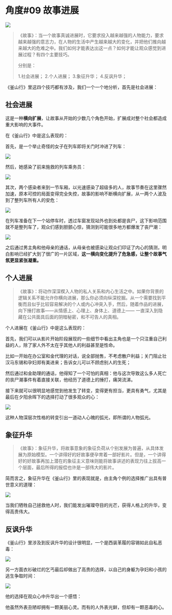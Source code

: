 # 角度\#09 故事进展

![](../.gitbook/assets/image%20%2820%29.png)

> 《故事》：当一个故事真诚进展时，它要求投入越来越强的人物能力，要求越来越强的意志力，在人物的生活中产生越来越大的变化，并把他们推向越来越大的危难之中。我们如何才能表达出这一点？如何才能让观众感觉到进展过程？有四个主要技巧。
>
> 分别是：
>
> 1.社会进展； 2.个人进展； 3.象征升华； 4.反讽升华；

《釜山行》里这四个技巧都有涉及，我们一个一个地分析，首先是社会进展：

## 社会进展

这是一种**横向扩展**，让故事从开始的少数几个角色开始，扩展成对整个社会都造成重大影响的大事件。

在《釜山行》中是这么表现的：

首先，是一个举止奇怪的女子在列车即将关门时冲进了列车：

![](../.gitbook/assets/image%20%2810%29.png)

然后，她感染了前来施救的列车乘务员：

![](../.gitbook/assets/image%20%2817%29.png)

其次，两个感染者来到一节车厢，以光速感染了超级多的人，故事节奏在这里骤然加速，原本可控的局面变得完全失控，故事的影响不断横向扩展，从一两个人波及到了整列车所有人的安危：

![](../.gitbook/assets/image%20%288%29.png)

在列车准备在下一个站停车时，透过车窗发现站外也到处都是丧尸，这下影响范围就不是整列车了，观众们感到胆颤心惊，猜测到可能很多地方都爆发了丧尸潮：

![](../.gitbook/assets/image%20%2880%29.png)

之后通过男主角和他母亲的通话，从母亲也被感染让观众们印证了内心的猜测，明白影响已经扩大到了很广的一片区域，**这一横向变化提升了危急感，让整个故事气氛更显紧张凝重。**

## 个人进展

> 《故事》：将动作深深楔入人物的私人关系和内心生活之中。如果你背景的逻辑关系不能允许你横向进展，那么你必须向纵深挖掘。从一个需要找到平衡而且似乎比较容易解决的个人或内心冲突入手，然后，随着作品的进展，向下捶打故事——从情感上、心理上、身体上、道德上—— 一直深入到隐藏在公共面具后面的阴暗秘密，和不可告人的真相。

个人进展在《釜山行》中是这么表现的：

首先，我们可以从影片开始阶段展现的一些细节中看出主角也是一个只注重自己利益的人，除了家人外不太在乎其他人的利益甚至是性命。

比如一开始在办公室和金代理的对话，说全部抛售，不考虑散户利益；关门阻止壮汉马东锡和孕妇郑有美进来；告诉女儿可以不顾虑别人的生死；

然后通过和金助理的通话，他得知了一个可怕的真相：他与这次导致这么多人死亡的丧尸潮事件有着直接关联，他经历了道德上的捶打，痛哭流涕。

接下来就可以很明显地感觉到他发生了转变，变得更有担当，更具有勇气，尤其是最后在夕阳余晖下的选择打动了很多观众的心：

![](../.gitbook/assets/image%20%2877%29.png)

这种人物深层次性格的转变引出一道动人心魄的弧光，即所谓的人物弧光。

## 象征升华

> 《故事》：象征升华，将故事意象的象征负荷从个别发展为普遍，从具体发展为原始模型。一个讲得好的好故事便孕育着一部好影片。但是，一个讲得好的好故事再加上潜在的象征主义意味则能将故事讲述的表现力往上拔高一个层面，最后所得的报偿也许是一部伟大的影片。

简而言之，象征升华在《釜山行》里的表现就是，由主角个例的选择推广出具有普世意义的道理：

![](../.gitbook/assets/image%20%2871%29.png)

当我们牺牲自己拯救他人时，我们能发出璀璨夺目的光芒，获得人格上的升华，变得高贵伟大。

## 反讽升华

《釜山行》里涉及到反讽升华的设计很明显，一个是西装革履的容锡如此自私恶毒：

![](../.gitbook/assets/image%20%2855%29.png)

另一方面衣衫破烂的乞丐最后却做出了高贵的选择，以自己的身躯为孕妇和小孩的逃生争取时间：

![](../.gitbook/assets/image%20%2845%29.png)

他的选择在观众心中升华出一个感悟：

他虽然外表丑陋却拥有一颗美丽心灵。而有的人外表光鲜，但却有一颗恶毒的心。

